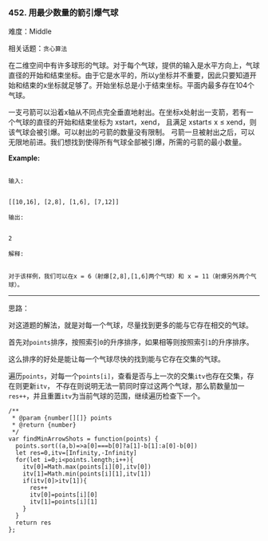 ### 452. 用最少数量的箭引爆气球

难度：Middle

相关话题：`贪心算法`

在二维空间中有许多球形的气球。对于每个气球，提供的输入是水平方向上，气球直径的开始和结束坐标。由于它是水平的，所以y坐标并不重要，因此只要知道开始和结束的x坐标就足够了。开始坐标总是小于结束坐标。平面内最多存在104个气球。



一支弓箭可以沿着x轴从不同点完全垂直地射出。在坐标x处射出一支箭，若有一个气球的直径的开始和结束坐标为 xstart，xend， 且满足 xstart&le; x &le; xend，则该气球会被引爆。可以射出的弓箭的数量没有限制。 弓箭一旦被射出之后，可以无限地前进。我们想找到使得所有气球全部被引爆，所需的弓箭的最小数量。



**Example:** 





```

输入:


[[10,16], [2,8], [1,6], [7,12]]

输出:


2

解释:


对于该样例，我们可以在x = 6（射爆[2,8],[1,6]两个气球）和 x = 11（射爆另外两个气球）。

```



-----

思路：

对这道题的解法，就是对每一个气球，尽量找到更多的能与它存在相交的气球。

首先对`points`排序，按照索引`0`的升序排序，如果相等则按照索引`1`的升序排序。

这么排序的好处是能让每一个气球尽快的找到能与它存在交集的气球。

遍历`points`，对每一个`points[i]`，查看是否与上一次的交集`itv`也存在交集，存在则更新`itv`，
不存在则说明无法一箭同时穿过这两个气球，那么箭数量加一`res++`，并且重置`itv`为当前气球的范围，继续遍历检查下一个。


```
/**
 * @param {number[][]} points
 * @return {number}
 */
var findMinArrowShots = function(points) {
  points.sort((a,b)=>a[0]===b[0]?a[1]-b[1]:a[0]-b[0])  
  let res=0,itv=[Infinity,-Infinity]
  for(let i=0;i<points.length;i++){
    itv[0]=Math.max(points[i][0],itv[0])
    itv[1]=Math.min(points[i][1],itv[1])
    if(itv[0]>itv[1]){
      res++
      itv[0]=points[i][0]
      itv[1]=points[i][1]
    }
  }
  return res
};



```

